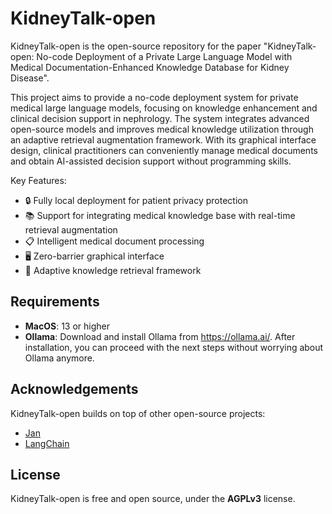 # KidneyTalk-open

KidneyTalk-open is the open-source repository for the paper "KidneyTalk-open: No-code Deployment of a Private Large Language Model with Medical Documentation-Enhanced Knowledge Database for Kidney Disease".

This project aims to provide a no-code deployment system for private medical large language models, focusing on knowledge enhancement and clinical decision support in nephrology. The system integrates advanced open-source models and improves medical knowledge utilization through an adaptive retrieval augmentation framework. With its graphical interface design, clinical practitioners can conveniently manage medical documents and obtain AI-assisted decision support without programming skills.

Key Features:
- 🔒 Fully local deployment for patient privacy protection
- 📚 Support for integrating medical knowledge base with real-time retrieval augmentation
- 📋 Intelligent medical document processing
- 🖥️ Zero-barrier graphical interface
- 🔄 Adaptive knowledge retrieval framework

## Requirements

- **MacOS**: 13 or higher
- **Ollama**: Download and install Ollama from https://ollama.ai/. After installation, you can proceed with the next steps without worrying about Ollama anymore.

## Acknowledgements

KidneyTalk-open builds on top of other open-source projects:

- [Jan](https://github.com/janhq/jan)
- [LangChain](https://github.com/langchain-ai)

## License

KidneyTalk-open is free and open source, under the **AGPLv3** license.
